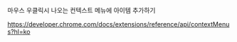 마우스 우클릭시 나오는 컨텍스트 메뉴에 아이템 추가하기

https://developer.chrome.com/docs/extensions/reference/api/contextMenus?hl=ko
